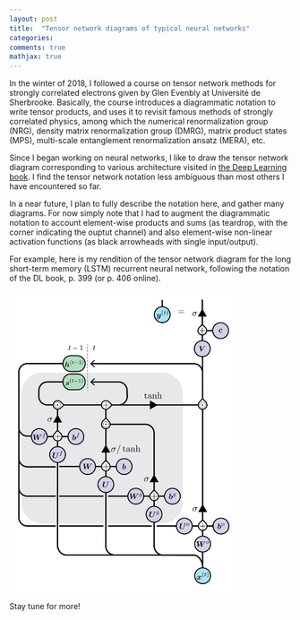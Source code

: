 ```yaml
---
layout: post
title:  "Tensor network diagrams of typical neural networks"
categories:
comments: true
mathjax: true
---
```


In the winter of 2018, I followed a course on tensor network methods for strongly correlated electrons given by Glen Evenbly at Université de Sherbrooke. Basically, the course introduces a diagrammatic notation to write tensor products, and uses it to revisit famous methods of strongly correlated physics, among which the numerical renormalization group (NRG), density matrix renormalization group (DMRG), matrix product states (MPS), multi-scale entanglement renormalization ansatz (MERA), etc.

Since I began working on neural networks, I like to draw the tensor network diagram corresponding to various architecture visited in <a href='https://www.deeplearningbook.org/'>the Deep Learning book</a>. I find the tensor network notation less ambiguous than most others I have encountered so far.

In a near future, I plan to fully describe the notation here, and gather many diagrams. For now simply note that I had to augment the diagrammatic notation to account element-wise products and sums (as teardrop, with the corner indicating the ouptut channel) and also element-wise non-linear activation functions (as black arrowheads with single input/output).

For example, here is my rendition of the tensor network diagram for the long short-term memory (LSTM) recurrent neural network, following the notation of the DL book, p. 399 (or p. 406 online).

<img class="center" src="/img/lstm-01.png"  title="Tensor network diagram for the LSTM" width="400px"/>

Stay tune for more!

